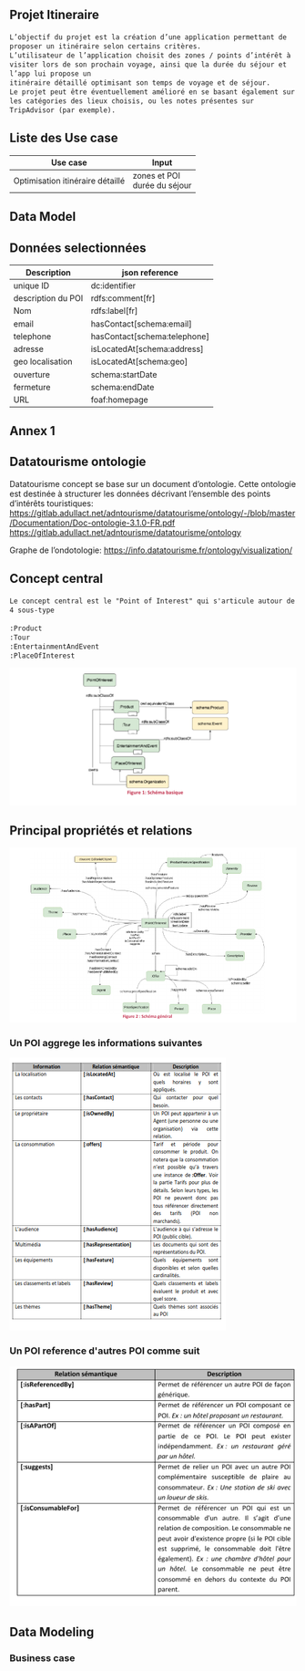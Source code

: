 
## Projet Itineraire

    L’objectif du projet est la création d’une application permettant de proposer un itinéraire selon certains critères.
    L’utilisateur de l’application choisit des zones / points d’intérêt à visiter lors de son prochain voyage, ainsi que la durée du séjour et l’app lui propose un 
    itinéraire détaillé optimisant son temps de voyage et de séjour.
    Le projet peut être éventuellement amélioré en se basant également sur les catégories des lieux choisis, ou les notes présentes sur TripAdvisor (par exemple).

## Liste des Use case


| Use case                         | Input                            |
|----------------------------------|----------------------------------|
| Optimisation itinéraire détaillé | zones et POI<br/>durée du séjour |

## Data Model



## Données selectionnées

| Description        | json reference               |
|--------------------|------------------------------|
| unique ID          | dc:identifier                |
| description du POI | rdfs:comment[fr]             |
| Nom                | rdfs:label[fr]               |
| email              | hasContact[schema:email]     |
| telephone          | hasContact[schema:telephone] |
| adresse            | isLocatedAt[schema:address]  |
| geo localisation   | isLocatedAt[schema:geo]  |
| ouverture          | schema:startDate |
| fermeture          | schema:endDate |
| URL                | foaf:homepage |

## Annex 1

## Datatourisme ontologie

Datatourisme concept se base sur un document d’ontologie. Cette ontologie est destinée à structurer les données décrivant l’ensemble des points d’intérêts touristiques: https://gitlab.adullact.net/adntourisme/datatourisme/ontology/-/blob/master/Documentation/Doc-ontologie-3.1.0-FR.pdf
https://gitlab.adullact.net/adntourisme/datatourisme/ontology

Graphe de l’ondotologie: https://info.datatourisme.fr/ontology/visualization/

## Concept central

    Le concept central est le "Point of Interest" qui s'articule autour de 4 sous-type

    :Product
    :Tour
    :EntertainmentAndEvent
    :PlaceOfInterest
![Concept de base](img/concept_base.png)


## Principal propriétés et relations

![Principales propriétés et relations](img/general_relations.png)

### Un POI aggrege les informations suivantes 

![POI info](img/POI_info1.png)

### Un POI reference d'autres POI comme suit 
![POI reference](img/POI_reference.png)

## Data Modeling

### Business case











